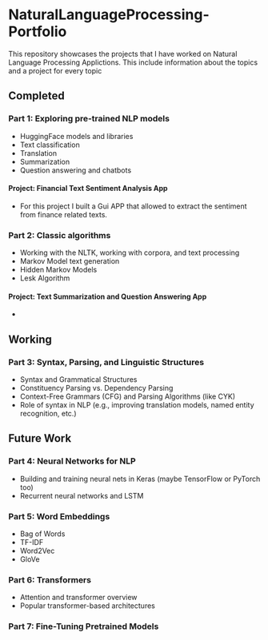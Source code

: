 # NaturalLanguageProcessing-Portfolio

This repository showcases the projects that I have worked on Natural Language Processing Applictions. This include information about the topics and a project for every topic

## Completed

### Part 1: Exploring pre-trained NLP models
- HuggingFace models and libraries
- Text classification
- Translation
- Summarization
- Question answering and chatbots

#### Project: Financial Text Sentiment Analysis App
- For this project I built a Gui APP that allowed to extract the sentiment from finance related texts. 

### Part 2: Classic algorithms

- Working with the NLTK, working with corpora, and text processing
- Markov Model text generation
- Hidden Markov Models
- Lesk Algorithm

#### Project: Text Summarization and Question Answering App
- 

## Working
### Part 3: Syntax, Parsing, and Linguistic Structures

- Syntax and Grammatical Structures
- Constituency Parsing vs. Dependency Parsing
- Context-Free Grammars (CFG) and Parsing Algorithms (like CYK)
- Role of syntax in NLP (e.g., improving translation models, named entity recognition, etc.)

## Future Work
### Part 4: Neural Networks for NLP

- Building and training neural nets in Keras (maybe TensorFlow or PyTorch too)
- Recurrent neural networks and LSTM

### Part 5: Word Embeddings

- Bag of Words
- TF-IDF
- Word2Vec
- GloVe

### Part 6: Transformers

- Attention and transformer overview
- Popular transformer-based architectures

### Part 7: Fine-Tuning Pretrained Models





